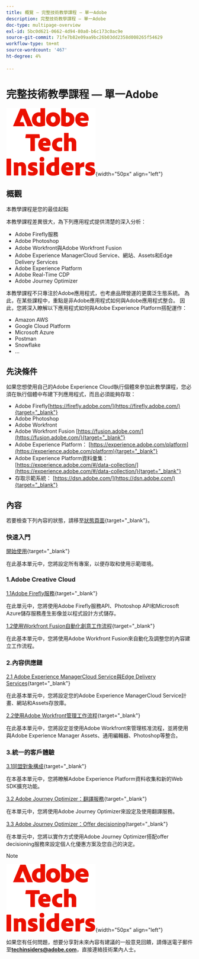 ```yaml
---
title: 概覽 — 完整技術教學課程 — 單一Adobe
description: 完整技術教學課程 — 單一Adobe
doc-type: multipage-overview
exl-id: 5bc0d621-0662-4d94-80a0-b6c173c0ac9e
source-git-commit: 71fe7b82e09aa9bc26b03dd2358d008265f54629
workflow-type: tm+mt
source-wordcount: '467'
ht-degree: 4%

---
```


# 完整技術教學課程 — 單一Adobe

![技術內部人士](./assets/images/techinsiders.png){width="50px" align="left"}

## 概觀

本教學課程是您的最佳起點

本教學課程差異很大，為下列應用程式提供清楚的深入分析：

- Adobe Firefly服務
- Adobe Photoshop
- Adobe Workfront與Adobe Workfront Fusion
- Adobe Experience ManagerCloud Service、網站、Assets和Edge Delivery Services
- Adobe Experience Platform
- Adobe Real-Time CDP
- Adobe Journey Optimizer


本教學課程不只專注於Adobe應用程式，也考慮品牌營運的更廣泛生態系統。 為此，在某些課程中，重點是非Adobe應用程式如何與Adobe應用程式整合。 因此，您將深入瞭解以下應用程式如何與Adobe Experience Platform搭配運作：

- Amazon AWS
- Google Cloud Platform
- Microsoft Azure
- Postman
- Snowflake
- ...

## 先決條件

如果您想使用自己的Adobe Experience Cloud執行個體來參加此教學課程，您必須在執行個體中布建下列應用程式，而且必須能夠存取：

- Adobe Firefly[https://firefly.adobe.com/](https://firefly.adobe.com/){target="_blank"}
- Adobe Photoshop
- Adobe Workfront
- Adobe Workfront Fusion [https://fusion.adobe.com/](https://fusion.adobe.com/){target="_blank"}
- Adobe Experience Platform： [https://experience.adobe.com/platform](https://experience.adobe.com/platform){target="_blank"}
- Adobe Experience Platform資料彙集： [https://experience.adobe.com/#/data-collection/](https://experience.adobe.com/#/data-collection/){target="_blank"}
- 存取示範系統： [https://dsn.adobe.com/](https://dsn.adobe.com/){target="_blank"}

## 內容

若要檢查下列內容的狀態，請移至[狀態頁面](./status.md){target="_blank"}。

### 快速入門

[開始使用](./modules/getting-started/gettingstarted/getting-started.md){target="_blank"}

在此基本單元中，您將設定所有專案，以便存取和使用示範環境。

### 1.Adobe Creative Cloud

[1.1Adobe Firefly服務](./modules/creative-cloud/module1.1/firefly-services.md){target="_blank"}

在此單元中，您將使用Adobe Firefly服務API、Photoshop API和Microsoft Azure儲存服務產生影像並以程式設計方式儲存。

[1.2使用Workfront Fusion自動化創意工作流程](./modules/creative-cloud/module1.2/automation.md){target="_blank"}

在此基本單元中，您將使用Adobe Workfront Fusion來自動化及調整您的內容建立工作流程。

### 2.內容供應鏈

[2.1 Adobe Experience ManagerCloud Service與Edge Delivery Services](./modules/csc/module2.1/aemcs.md){target="_blank"}

在此基本單元中，您將設定您的Adobe Experience ManagerCloud Service計畫、網站和Assets存放庫。

[2.2使用Adobe Workfront管理工作流程](./modules/csc/module2.2/workfront.md){target="_blank"}

在此基本單元中，您將設定並使用Adobe Workfront來管理核准流程，並將使用與Adobe Experience Manager Assets、通用編輯器、Photoshop等整合。

### 3.統一的客戶體驗

[3.1同盟對象構成](./modules/uce/module3.1/fac.md){target="_blank"}

在本基本單元中，您將瞭解Adobe Experience Platform資料收集和新的Web SDK擴充功能。

[3.2 Adobe Journey Optimizer：翻譯服務](./modules/uce/module3.2/ajotranslationsvcs.md){target="_blank"}

在本單元中，您將使用Adobe Journey Optimizer來設定及使用翻譯服務。

[3.3 Adobe Journey Optimizer：Offer decisioning](./modules/uce/module3.3/offer-decisioning.md){target="_blank"}

在本單元中，您將以實作方式使用Adobe Journey Optimizer搭配offer decisioning服務來設定個人化優惠方案及您自己的決定。

>[!NOTE]
>
>![技術內部人士](./assets/images/techinsiders.png){width="50px" align="left"}
>
>如果您有任何問題，想要分享對未來內容有建議的一般意見回饋，請傳送電子郵件至&#x200B;**techinsiders@adobe.com**，直接連絡技術業內人士。
